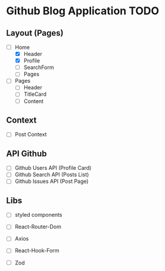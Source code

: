 # Github Blog Application TODO

## Layout (Pages)
- [ ] Home
  - [x] Header
  - [x] Profile
  - [ ] SearchForm
  - [ ] Pages
- [ ] Pages
  - [ ] Header
  - [ ] TitleCard
  - [ ] Content

## Context
- [ ] Post Context

## API Github
- [ ] Github Users API (Profile Card)
- [ ] Github Search API (Posts List)
- [ ] Github Issues API (Post Page)

## Libs
- [ ] styled components
- [ ] React-Router-Dom
- [ ] Axios
- [ ] React-Hook-Form
- [ ] Zod


